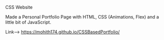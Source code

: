 CSS Website

Made a Personal Portfolio Page with HTML, CSS (Animations, Flex) and a little bit of JavaScript. 

Link--> https://mohith174.github.io/CSSBasedPortfolio/
